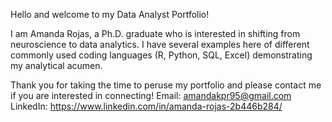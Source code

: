 Hello and welcome to my Data Analyst Portfolio!

I am Amanda Rojas, a Ph.D. graduate who is interested in shifting from neuroscience to data analytics. 
I have several examples here of different commonly used coding languages (R, Python, SQL, Excel) demonstrating my analytical acumen. 

Thank you for taking the time to peruse my portfolio and please contact me if you are interested in connecting!
Email: amandakpr95@gmail.com
LinkedIn: https://www.linkedin.com/in/amanda-rojas-2b446b284/ 
